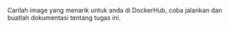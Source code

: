 Carilah image yang menarik untuk anda di DockerHub, coba jalankan dan buatlah dokumentasi tentang tugas ini.
